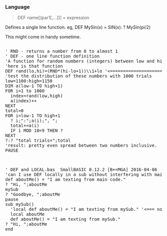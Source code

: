 ### Language

> DEF name[(par1[,...])] = expression

Defines a single line function. eg, DEF MySin(x) = SIN(x): ? MySin(pi/2)

This might come in handy sometime.
<pre>

' RND - returns a number from 0 to almost 1
' DEF - one line function definition
'A function for random numbers (integers) between low and high (inclusive)
'here is that function
DEF rand(lo,hi)=(RND*(hi-lo+1))\\1+lo '<======================= RND and DEF
'test the distribution of these numbers with 1000 trials
low=1100:high=1150
DIM a(low-1 TO high+1)
FOR i=1 to 1000
  index=rand(low,high)
  a(index)++
NEXT
total=0
FOR i=low-1 TO high+1
  ? i;":";a(i);", ";
  total+=a(i)
  IF i MOD 10=9 THEN ?
NEXT
?:? "total trials=";total
'result: pretty even spread between two numbers inclusive.
PAUSE

</pre>

<pre>

' DEF and LOCAL.bas  SmallBASIC 0.12.2 [B+=MGA] 2016-04-06
'can I use DEF locally in a sub without interfering with main variable or DEF names
def aboutMe() = "I am texting from main code."
? "Hi, ";aboutMe
mySub
? "Goodbye, ";aboutMe
pause
sub mySub()
  'local def aboutMe() = "I am texting from mySub." '<=== note: this did not work 
  local aboutMe
  def aboutMe() = "I am texting from mySub."
? "Hi, ";aboutMe
end

</pre>


